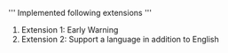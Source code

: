 ''' Implemented following extensions '''

1. Extension 1: Early Warning
2. Extension 2: Support a language in addition to English

